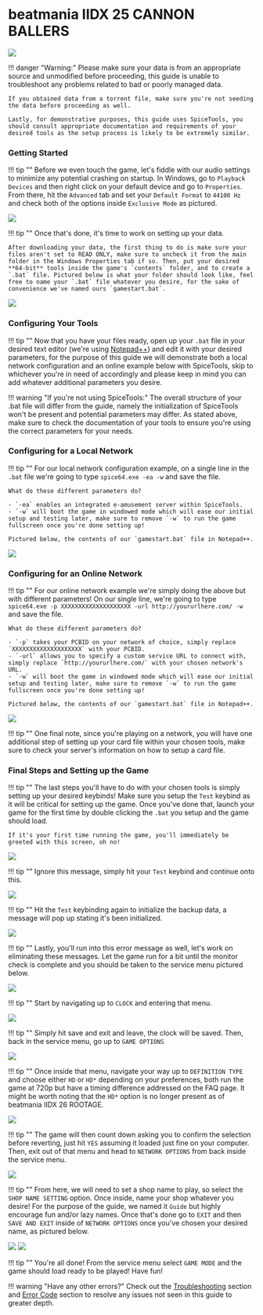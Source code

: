 # beatmania IIDX 25 CANNON BALLERS

<img src="/img/iidx25/cb.png">

!!! danger "Warning:"
	Please make sure your data is from an appropriate source and unmodified before proceeding, this guide is unable to troubleshoot any problems related to bad or poorly managed data.

	If you obtained data from a torrent file, make sure you're not seeding the data before proceeding as well.

	Lastly, for demonstrative purposes, this guide uses SpiceTools, you should consult appropriate documentation and requirements of your desired tools as the setup process is likely to be extremely similar.


### Getting Started

!!! tip ""
	Before we even touch the game, let's fiddle with our audio settings to minimize any potential crashing on startup. In Windows, go to `Playback Devices` and then right click on your default device and go to `Properties`. From there, hit the `Advanced` tab and set your `Default Format` to `44100 Hz` and check both of the options inside `Exclusive Mode` as pictured.

<img src="/img/common/audio_24_441.png">

!!! tip ""
	Once that's done, it's time to work on setting up your data.
	
	After downloading your data, the first thing to do is make sure your files aren't set to READ ONLY, make sure to uncheck it from the main folder in the Windows Properties tab if so. Then, put your desired **64-bit** tools inside the game's `contents` folder, and to create a `.bat` file. Pictured below is what your folder should look like, feel free to name your `.bat` file whatever you desire, for the sake of convenience we've named ours `gamestart.bat`.

<img src="/img/iidx25/1.png">

### Configuring Your Tools

!!! tip ""
	Now that you have your files ready, open up your `.bat` file in your desired text editor (we're using [Notepad++](https://notepad-plus-plus.org/)) and edit it with your desired parameters, for the purpose of this guide we will demonstrate both a local network configuration and an online example below with SpiceTools, skip to whichever you're in need of accordingly and please keep in mind you can add whatever additional parameters you desire.

!!! warning "If you're not using SpiceTools:"
	The overall structure of your .bat file will differ from the guide, namely the initialization of SpiceTools won't be present and potential parameters may differ. As stated above, make sure to check the documentation of your tools to ensure you're using the correct parameters for your needs.

### Configuring for a Local Network

!!! tip ""
	For our local network configuration example, on a single line in the `.bat` file we're going to type `spice64.exe -ea -w` and save the file. 

	What do these different parameters do?

	- `-ea` enables an integrated e-amusement server within SpiceTools.
	- `-w` will boot the game in windowed mode which will ease our initial setup and testing later, make sure to remove `-w` to run the game fullscreen once you're done setting up!

	Pictured below, the contents of our `gamestart.bat` file in Notepad++.

<img src="/img/iidx25/2.png">

### Configuring for an Online Network

!!! tip ""
	For our online network example we're simply doing the above but with different parameters! On our single line, we're going to type `spice64.exe -p XXXXXXXXXXXXXXXXXXXX -url http://yoururlhere.com/ -w` and save the file. 

	What do these different parameters do? 

	- `-p` takes your PCBID on your network of choice, simply replace `XXXXXXXXXXXXXXXXXXXX` with your PCBID.
	- `-url` allows you to specify a custom service URL to connect with, simply replace `http://yoururlhere.com/` with your chosen network's URL.
	- `-w` will boot the game in windowed mode which will ease our initial setup and testing later, make sure to remove `-w` to run the game fullscreen once you're done setting up!

	Pictured below, the contents of our `gamestart.bat` file in Notepad++.

<img src="/img/iidx25/3.png">

!!! tip ""
	One final note, since you're playing on a network, you will have one additional step of setting up your card file within your chosen tools, make sure to check your server's information on how to setup a card file.

### Final Steps and Setting up the Game

!!! tip ""
	The last steps you'll have to do with your chosen tools is simply setting up your desired keybinds! Make sure you setup the `Test` keybind as it will be critical for setting up the game. Once you've done that, launch your game for the first time by double clicking the `.bat` you setup and the game should load.

	If it's your first time running the game, you'll immediately be greeted with this screen, oh no!

<img src="/img/iidx25/4.png">

!!! tip ""
	Ignore this message, simply hit your `Test` keybind and continue onto this.

<img src="/img/iidx25/5.png">

!!! tip ""
	Hit the `Test` keybinding again to initialize the backup data, a message will pop up stating it's been initialized.

<img src="/img/iidx25/6.png">

!!! tip ""
	Lastly, you'll run into this error message as well, let's work on eliminating these messages. Let the game run for a bit until the monitor check is complete and you should be taken to the service menu pictured below.

<img src="/img/iidx25/7.png">

!!! tip ""
	Start by navigating up to `CLOCK` and entering that menu.

<img src="/img/iidx25/8.png">

!!! tip ""
	Simply hit save and exit and leave, the clock will be saved. Then, back in the service menu, go up to `GAME OPTIONS`

<img src="/img/iidx25/9.png">

!!! tip ""
	Once inside that menu, navigate your way up to `DEFINITION TYPE` and choose either `HD` or `HD*` depending on your preferences, both run the game at 720p but have a timing difference addressed on the FAQ page. It might be worth noting that the `HD*` option is no longer present as of beatmania IIDX 26 ROOTAGE.

<img src="/img/iidx25/10.png">

!!! tip ""
	The game will then count down asking you to confirm the selection before reverting, just hit `YES` assuming it loaded just fine on your computer. Then, exit out of that menu and head to `NETWORK OPTIONS` from back inside the service menu.

<img src="/img/iidx25/11.png">

!!! tip ""
	From here, we will need to set a shop name to play, so select the `SHOP NAME SETTING` option. Once inside, name your shop whatever you desire! For the purpose of the guide, we named it `Guide` but highly encourage fun and/or lazy names. Once that's done go to `EXIT` and then `SAVE AND EXIT` inside of `NETWORK OPTIONS` once you've chosen your desired name, as pictured below.

<img src="/img/iidx25/12.png">

<img src="/img/iidx25/13.png">

!!! tip ""
	You're all done! From the service menu select `GAME MODE` and the game should load ready to be played! Have fun!

!!! warning "Have any other errors?"
	Check out the [Troubleshooting](troubleshooting.md) section and [Error Code](/errorcodes/bemani.md) section to resolve any issues not seen in this guide to greater depth.
